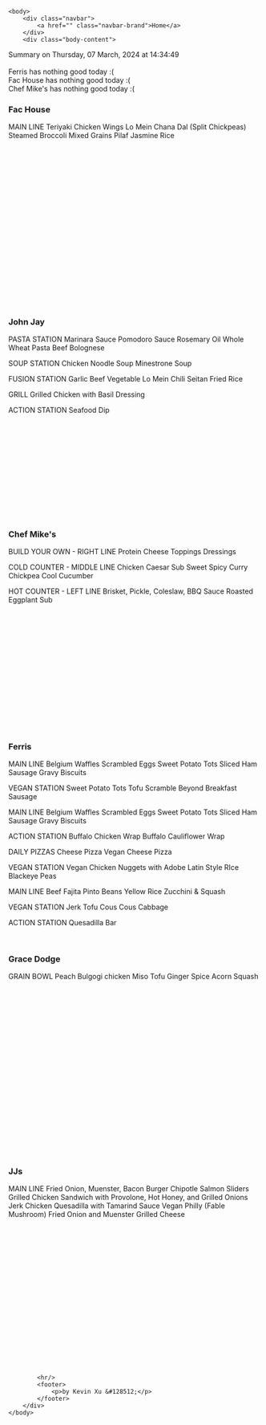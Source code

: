 <!DOCTYPE html>
<html>
    <head>
        <meta charset="UTF-8">
        <title>
Dining Info
</title>
        <link rel="stylesheet" type="text/css" href="/static/dining.css" />
    </head>

    <body>
        <div class="navbar">
            <a href="" class="navbar-brand">Home</a>
        </div>
        <div class="body-content">
            
<div class="summary">
  Summary on Thursday, 07 March, 2024 at 14:34:49
  <br><br>
  Ferris has nothing good today :(
  <br>
  Fac House has nothing good today :(
  <br>
  Chef Mike's has nothing good today :(
  <br>
</div>
<div class="w3-row-padding w3-center w3-margin-top">
  <div class="w3-third">
    <div class="w3-card w3-container" style="min-height:400px">
    <h3>Fac House</h3>
    <div class="list">
MAIN LINE
Teriyaki Chicken Wings
Lo Mein
Chana Dal (Split Chickpeas)
Steamed Broccoli
Mixed Grains Pilaf
Jasmine Rice
</div>
    <br>
    </div>
    <div class="w3-card w3-container" style="min-height:400px">
      <h3>John Jay</h3>
      <i class="fa fa-css3 w3-margin-bottom w3-text-theme" style="font-size:10px"></i>
      <div class="list">
PASTA STATION
Marinara Sauce
Pomodoro Sauce
Rosemary Oil
Whole Wheat Pasta
Beef Bolognese

SOUP STATION
Chicken Noodle Soup
Minestrone Soup

FUSION STATION
Garlic Beef
Vegetable Lo Mein
Chili Seitan
Fried Rice

GRILL
Grilled Chicken with Basil Dressing

ACTION STATION
Seafood Dip
</div>
      <br>
    </div>
  </div>
  <div class="w3-third">
    <div class="w3-card w3-container" style="min-height:400px">
    <h3>Chef Mike's</h3>
    <i class="fa fa-css3 w3-margin-bottom w3-text-theme" style="font-size:10px"></i>
      <div class="list">
BUILD YOUR OWN - RIGHT LINE
Protein
Cheese
Toppings
Dressings

COLD COUNTER - MIDDLE LINE
Chicken Caesar Sub
Sweet Spicy Curry Chickpea Cool Cucumber

HOT COUNTER - LEFT LINE
Brisket, Pickle, Coleslaw, BBQ Sauce
Roasted Eggplant Sub
</div>
      <br>
    </div>
    <div class="w3-card w3-container" style="min-height:400px">
      <h3>Ferris</h3>
      <div class="list">
MAIN LINE
Belgium Waffles
Scrambled Eggs
Sweet Potato Tots
Sliced Ham
Sausage Gravy
Biscuits

VEGAN STATION
Sweet Potato Tots
Tofu Scramble
Beyond Breakfast Sausage

MAIN LINE
Belgium Waffles
Scrambled Eggs
Sweet Potato Tots
Sliced Ham
Sausage Gravy
Biscuits

ACTION STATION
Buffalo Chicken Wrap
Buffalo Cauliflower Wrap

DAILY PIZZAS
Cheese Pizza
Vegan Cheese Pizza

VEGAN STATION
Vegan Chicken Nuggets with Adobe
Latin Style RIce
Blackeye Peas

MAIN LINE
Beef Fajita
Pinto Beans
Yellow Rice
Zucchini & Squash

VEGAN STATION
Jerk Tofu
Cous Cous
Cabbage

ACTION STATION
Quesadilla Bar
</div>
      <br>
    </div>
  </div>
  <div class="w3-third">
    <div class="w3-card w3-container" style="min-height:400px">
    <h3>Grace Dodge</h3>
    <i class="fa fa-diamond w3-margin-bottom w3-text-theme" style="font-size:10px"></i>
    <div class="list">
GRAIN BOWL
Peach Bulgogi chicken
Miso Tofu
Ginger Spice Acorn Squash
</div>
    <br>
    </div>
    <div class="w3-card w3-container" style="min-height:400px">
      <h3>JJs</h3>
      <i class="fa fa-diamond w3-margin-bottom w3-text-theme" style="font-size:10px"></i>
      <div class="list">
MAIN LINE
Fried Onion, Muenster, Bacon Burger
Chipotle Salmon Sliders
Grilled Chicken Sandwich with Provolone, Hot Honey, and Grilled Onions
Jerk Chicken Quesadilla with Tamarind Sauce
Vegan Philly (Fable Mushroom)
Fried Onion and Muenster Grilled Cheese
</div>
      <br>
    </div>
  </div>
</div>



            <hr/>
            <footer>
                <p>by Kevin Xu &#128512;</p>
            </footer>
        </div>
    </body>
</html>